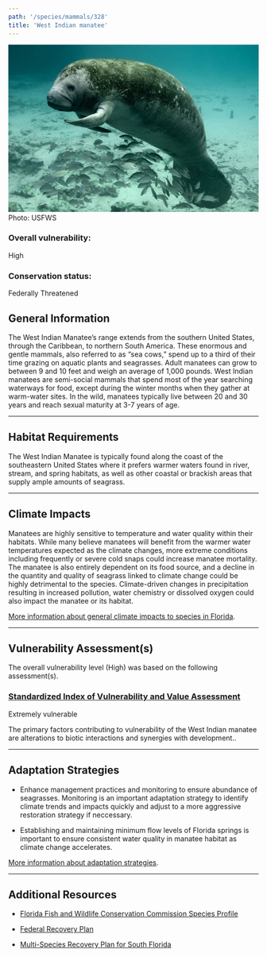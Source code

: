 ```yaml
---
path: '/species/mammals/328'
title: 'West Indian manatee'
---
```


<content-header icon="large_mammals" title="West Indian manatee" subtitle="Trichechus manatus">
</content-header>

<div id="TopSection">

<div class="header-photo"><img src="328.jpg" alt="Photo for 328"/>
<figcaption>Photo: USFWS</figcaption></div>

<div>

### Overall vulnerability:

<div class="vulnerability vulnerability-high">High</div>



### Conservation status:

Federally Threatened

</div>
</div>

## General Information

The West Indian Manatee’s range extends from the southern United States, through the Caribbean, to northern South America. These enormous and gentle mammals, also referred to as “sea cows,” spend up to a third of their time grazing on aquatic plants and seagrasses. Adult manatees can grow to between 9 and 10 feet and weigh an average of 1,000 pounds. West Indian manatees are semi-social mammals that spend most of the year searching waterways for food, except during the winter months when they gather at warm-water sites. In the wild, manatees typically live between 20 and 30 years and reach sexual maturity at 3-7 years of age.

<hr />

## Habitat Requirements

The West Indian Manatee is typically found along the coast of the southeastern United States where it prefers warmer waters found in river, stream, and spring habitats, as well as other coastal or brackish areas that supply ample amounts of seagrass.

<hr />

## Climate Impacts

Manatees are highly sensitive to temperature and water quality within their habitats.  While many believe manatees will benefit from the warmer water temperatures expected as the climate changes, more extreme conditions including frequently or severe cold snaps could increase manatee mortality.  The manatee is also entirely dependent on its food source, and a decline in the quantity and quality of seagrass linked to climate change could be highly detrimental to the species.  Climate-driven changes in precipitation resulting in increased pollution, water chemistry or dissolved oxygen could also impact the manatee or its habitat.

[More information about general climate impacts to species in Florida](/impacts/species).



<hr />

## Vulnerability Assessment(s)

The overall vulnerability level (High) was based on the following assessment(s).
#### 
<div class="vulnerability-header">
<h3><a href="/impacts/vulnerability/sivva/species">Standardized Index of Vulnerability and Value Assessment</a></h3>
<div class="vulnerability vulnerability-extreme">Extremely vulnerable</div>
</div> 

The primary factors contributing to vulnerability of the West Indian manatee are alterations to biotic interactions and synergies with development..


<hr />

## Adaptation Strategies

- Enhance management practices and monitoring to ensure abundance of seagrasses.  Monitoring is an important adaptation strategy to identify climate trends and impacts quickly and adjust to a more aggressive restoration strategy if neccessary.

- Establishing and maintaining minimum flow levels of Florida springs is important to ensure consistent water quality in manatee habitat as climate change accelerates.

[More information about adaptation strategies](/strategies).

<hr />


## Additional Resources

- [Florida Fish and Wildlife Conservation Commission Species Profile](https://myfwc.com/wildlifehabitats/profiles/mammals/aquatic/florida-manatee/)

- [Federal Recovery Plan](https://ecos.fws.gov/docs/recovery_plan/011030.pdf)

- [Multi-Species Recovery Plan for South Florida](https://ecos.fws.gov/docs/recovery_plan/sfl_msrp/SFL_MSRP_Species.pdf)
